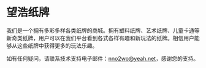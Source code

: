 # 望浩纸牌

我们是一个拥有多彩多样各类纸牌的商城。拥有塑料纸牌、艺术纸牌、儿童卡通等新奇类纸牌，用户可以在我们平台看到各式各样有趣和新玩法的纸牌。相信用户能够从这些纸牌中获得更多的玩法乐趣。

如有任何疑问，请联系技术支持电子邮件：nno2wo@yeah.net，感谢您的支持。
 
